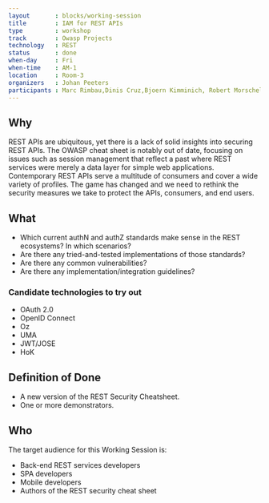 ```yaml
---
layout       : blocks/working-session
title        : IAM for REST APIs
type         : workshop
track        : Owasp Projects
technology   : REST
status       : done
when-day     : Fri
when-time    : AM-1
location     : Room-3
organizers   : Johan Peeters
participants : Marc Rimbau,Dinis Cruz,Bjoern Kimminich, Robert Morschel
---
```


## Why

REST APIs are ubiquitous, yet there is a lack of solid insights into securing REST APIs. The OWASP cheat sheet is notably out of date, focusing on issues such as session management that reflect a past where REST services were merely a data layer for simple web applications. Contemporary REST APIs serve a multitude of consumers and cover a wide variety of profiles. The game has changed and we need to rethink the security measures we take to protect the APIs, consumers, and end users.

## What

- Which current authN and authZ standards make sense in the REST ecosystems? In which scenarios?
- Are there any tried-and-tested implementations of those standards?
- Are there any common vulnerabilities?
- Are there any implementation/integration guidelines?

### Candidate technologies to try out

- OAuth 2.0
- OpenID Connect
- Oz
- UMA
- JWT/JOSE
- HoK

## Definition of Done

- A new version of the REST Security Cheatsheet.
- One or more demonstrators.

## Who 

The target audience for this Working Session is:

- Back-end REST services developers
- SPA developers
- Mobile developers
- Authors of the REST security cheat sheet
